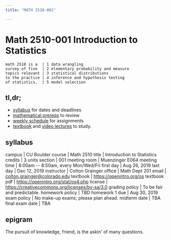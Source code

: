 ```yaml
---
title: "MATH 2510-001"

---
```


# Math 2510-001 Introduction to Statistics

```
math 2510 is a  | 1 data wrangling
survey of five  | 2 elementary probability and measure
topics relevant | 3 statistical distributions
to the practice | 4 inference and hypothesis testing
of statistics.  | 5 model selection
```


## tl,dr;

- [syllabus](https://math2510.coltongrainger.com) for dates and deadlines
- [mathematical prereqs](https://math2510.coltongrainger.com/guide/good-to-know.html) to review
- [weekly schedule](https://trello.com/b/es4osv4Z/math2510) for assignments
- [textbook](https://openintro.org/stat/os4.php) and [video lectures](https://www.openintro.org/stat/videos.php) to study.

## syllabus 

campus          | CU Boulder
course          | Math 2510
title           | Introduction to Statistics
credits         | 3 units
section         | 001
meeting room    | Muenzinger E064
meeting time    | 8:00am -- 8:50am, every Mon/Wed/Fri
first day       | Aug 26, 2019
last day        | Dec 12, 2019
instructor      | Colton Grainger
office          | Math Dept 201
email           | [colton.grainger@colorado.edu](mailto:colton.grainger@colorado.edu)
textbook        | <https://openintro.org/os>
textbook pdf    | <https://openintro.org/stat/os4.php>
license         | <https://creativecommons.org/licenses/by-sa/3.0>
grading policy  | To be fair and predictable.
homework policy | TBD
homework 1 due  | Aug 30, 2019
exam policy     | No make-up exams; please plan ahead.
midterm date    | TBA
final exam date | TBA

## epigram

The pursuit of knowledge, friend, is the askin' of many questions.

